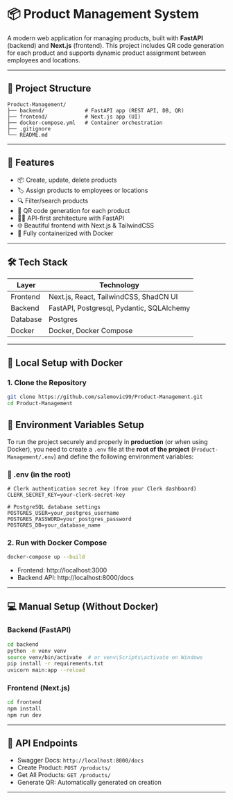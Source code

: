 
# 📦 Product Management System

A modern web application for managing products, built with **FastAPI** (backend) and **Next.js** (frontend). This project includes QR code generation for each product and supports dynamic product assignment between employees and locations.

---

## 📁 Project Structure

```
Product-Management/
├── backend/             # FastAPI app (REST API, DB, QR)
├── frontend/            # Next.js app (UI)
├── docker-compose.yml   # Container orchestration
├── .gitignore
└── README.md
```

---

## 🚀 Features

- 📦 Create, update, delete products
- 🏷️ Assign products to employees or locations
- 🔍 Filter/search products
- 📸 QR code generation for each product
- 🧑‍💻 API-first architecture with FastAPI
- 🌐 Beautiful frontend with Next.js & TailwindCSS
- 🐳 Fully containerized with Docker

---

## 🛠 Tech Stack

| Layer     | Technology             |
|-----------|------------------------|
| Frontend  | Next.js, React, TailwindCSS, ShadCN UI |
| Backend   | FastAPI, Postgresql, Pydantic, SQLAlchemy |
| Database  | Postgres               |
| Docker    | Docker, Docker Compose |

---

## 🐳 Local Setup with Docker

### 1. Clone the Repository

```bash
git clone https://github.com/salemovic99/Product-Management.git
cd Product-Management
```

## 🔧 Environment Variables Setup

To run the project securely and properly in **production** (or when using Docker), you need to create a `.env` file at the **root of the project** (`Product-Management/.env`) and define the following environment variables:

### 📄 .env (in the root)

```env
# Clerk authentication secret key (from your Clerk dashboard)
CLERK_SECRET_KEY=your-clerk-secret-key

# PostgreSQL database settings
POSTGRES_USER=your_postgres_username
POSTGRES_PASSWORD=your_postgres_password
POSTGRES_DB=your_database_name
```

### 2. Run with Docker Compose

```bash
docker-compose up --build
```

- Frontend: http://localhost:3000  
- Backend API: http://localhost:8000/docs

---

## 💻 Manual Setup (Without Docker)

### Backend (FastAPI)

```bash
cd backend
python -m venv venv
source venv/bin/activate  # or venv\Scripts\activate on Windows
pip install -r requirements.txt
uvicorn main:app --reload
```

### Frontend (Next.js)

```bash
cd frontend
npm install
npm run dev
```

---

## 🔐 API Endpoints

- Swagger Docs: `http://localhost:8000/docs`
- Create Product: `POST /products/`
- Get All Products: `GET /products/`
- Generate QR: Automatically generated on creation

---